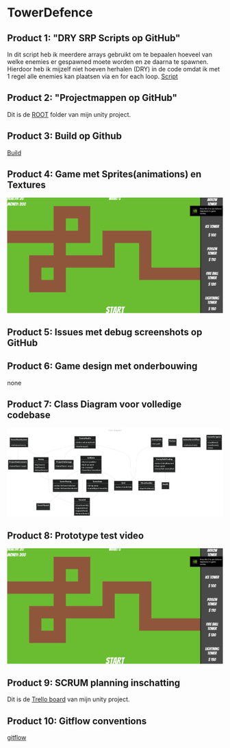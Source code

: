 # TowerDefence

## Product 1: "DRY SRP Scripts op GitHub"
In dit script heb ik meerdere arrays gebruikt om te bepaalen hoeveel van welke enemies er gespawned moete worden en ze daarna te spawnen. Hierdoor heb ik mijzelf niet hoeven herhalen (DRY) in de code omdat ik met 1 regel alle enemies kan plaatsen via en for each loop. [Script](https://github.com/Entropire/TowerDefence/blob/main/Assets/Scripts/Enemy/WaveHandler.cs)

## Product 2: "Projectmappen op GitHub"
Dit is de [ROOT](https://github.com/Entropire/TowerDefence/tree/main) folder van mijn unity project.

## Product 3: Build op Github
[Build](https://github.com/Entropire/TowerDefence/releases/tag/pre-release)

## Product 4: Game met Sprites(animations) en Textures
![GamePlay gif](https://github.com/Entropire/TowerDefence/blob/main/github/GamePlay.gif)

## Product 5: Issues met debug screenshots op GitHub

## Product 6: Game design met onderbouwing
none

## Product 7: Class Diagram voor volledige codebase
![class diagram](https://github.com/Entropire/TowerDefence/blob/main/github/what.png)

## Product 8: Prototype test video
![GamePlay gif](https://github.com/Entropire/TowerDefence/blob/main/github/GamePlay.gif)

## Product 9: SCRUM planning inschatting
Dit is de [Trello board](https://trello.com/b/4DAYtM2p/bo-21) van mijn unity project.

## Product 10: Gitflow conventions
[gitflow](https://github.com/Entropire/TowerDefence/network)
